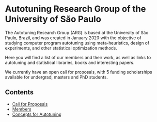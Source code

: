 

# Autotuning Research Group of the University of São Paulo

The Autotuning  Research Group (ARG)  is based at  the University of  São Paulo,
Brazil, and was created in January  2020 with the objective of studying computer
program  autotuning  using meta-heuristics,  design  of  experiments, and  other
statistical optimization methods.

Here you  will find a list  of our members and  their work, as well  as links to
autotuning and statistical libraries, books and interesting papers.

We  currently have  an  open call  for proposals,  with  5 funding  scholarships
available for undergrad, masters and PhD students.


## Contents

-   [Call for Proposals](call_proposals.html)
-   [Members](members.html)
-   [Concepts for Autotuning](concepts_autotuning.html)
